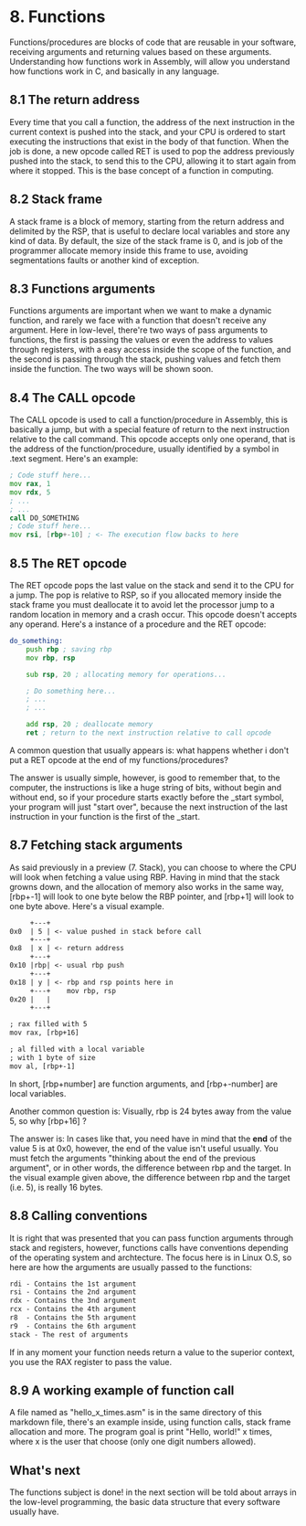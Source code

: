 # 8. Functions
Functions/procedures are blocks of code that are reusable in your software, receiving arguments and returning values based on these arguments. Understanding how functions work in Assembly, will allow you understand how functions work in C, and basically in any language.

## 8.1 The return address
Every time that you call a function, the address of the next instruction in the current context is pushed into the stack, and your CPU is ordered to start executing the instructions that exist in the body of that function. When the job is done, a new opcode called RET is used to pop the address previously pushed into the stack, to send this to the CPU, allowing it to start again from where it stopped. This is the base concept of a function in computing.

## 8.2 Stack frame
A stack frame is a block of memory, starting from the return address and delimited by the RSP, that is useful to declare local variables and store any kind of data. By default, the size of the stack frame is 0, and is job of the programmer allocate memory inside this frame to use, avoiding segmentations faults or another kind of exception.

## 8.3 Functions arguments
Functions arguments are important when we want to make a dynamic function, and rarely we face with a function that doesn't receive any argument. Here in low-level, there're two ways of pass arguments to functions, the first is passing the values or even the address to values through registers, with a easy access inside the scope of the function, and the second is passing through the stack, pushing values and fetch them inside the function. The two ways will be shown soon.

## 8.4 The CALL opcode
The CALL opcode is used to call a function/procedure in Assembly, this is basically a jump, but with a special feature of return to the next instruction relative to the call command. This opcode accepts only one operand, that is the address of the function/procedure, usually identified by a symbol in .text segment. Here's an example: 

```asm
; Code stuff here...
mov rax, 1
mov rdx, 5
; ...
; ...
call DO_SOMETHING
; Code stuff here...
mov rsi, [rbp+-10] ; <- The execution flow backs to here
```

## 8.5 The RET opcode
The RET opcode pops the last value on the stack and send it to the CPU for a jump. The pop is relative to RSP, so if you allocated memory inside the stack frame you must deallocate it to avoid let the processor jump to a random location in memory and a crash occur. This opcode doesn't accepts any operand. Here's a instance of a procedure and the RET opcode:

```asm
do_something: 
    push rbp ; saving rbp
    mov rbp, rsp

    sub rsp, 20 ; allocating memory for operations...

    ; Do something here...
    ; ...
    ; ...

    add rsp, 20 ; deallocate memory
    ret ; return to the next instruction relative to call opcode
```
A common question that usually appears is: what happens whether i don't put a RET opcode at the end of my functions/procedures?

The answer is usually simple, however, is good to remember that, to the computer, the instructions is like a huge string of bits, without begin and without end, so if your procedure starts exactly before the _start symbol, your program will just "start over", because the next instruction of the last instruction in your function is the first of the _start.

## 8.7 Fetching stack arguments
As said previously in a preview (7. Stack), you can choose to where the CPU will look when fetching a value using RBP. Having in mind that the stack growns down, and the allocation of memory also works in the same way, [rbp+-1] will look to one byte below the RBP pointer, and [rbp+1] will look to one byte above. Here's a visual example.

```txt
     +---+
0x0  | 5 | <- value pushed in stack before call 
     +---+    
0x8  | x | <- return address
     +---+
0x10 |rbp| <- usual rbp push
     +---+
0x18 | y | <- rbp and rsp points here in
     +---+    mov rbp, rsp
0x20 |   |
     +---+

; rax filled with 5
mov rax, [rbp+16]

; al filled with a local variable
; with 1 byte of size
mov al, [rbp+-1]
```
In short, [rbp+number] are function arguments, and [rbp+-number] are local variables.

Another common question is: Visually, rbp is 24 bytes away from the value 5, so why [rbp+16] ?

The answer is: In cases like that, you need have in mind that the **end** of the value 5 is at 0x0, however, the end of the value isn't useful usually. You must fetch the arguments "thinking about the end of the previous argument", or in other words, the difference between rbp and the target. In the visual example given above, the difference between rbp and the target (i.e. 5), is really 16 bytes.

## 8.8 Calling conventions
It is right that was presented that you can pass function arguments through stack and registers, however, functions calls have conventions depending of the operating system and archtecture. The focus here is in Linux O.S, so here are how the arguments are usually passed to the functions:

```txt
rdi - Contains the 1st argument
rsi - Contains the 2nd argument
rdx - Contains the 3nd argument
rcx - Contains the 4th argument
r8  - Contains the 5th argument
r9  - Contains the 6th argument
stack - The rest of arguments
```
If in any moment your function needs return a value to the superior context, you use the RAX register to pass the value.

## 8.9 A working example of function call
A file named as "hello_x_times.asm" is in the same directory of this markdown file, there's an example inside, using function calls, stack frame allocation and more. The program goal is print "Hello, world!" x times, where x is the user that choose (only one digit numbers allowed).

## What's next
The functions subject is done! in the next section will be told about arrays in the low-level programming, the basic data structure that every software usually have.
